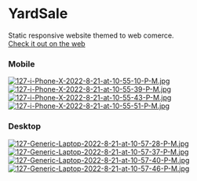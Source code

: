 # YardSale
Static responsive website themed to web comerce.<br>
[Check it out on the web](https://dnlalejandro.github.io/curso-frontend-developer-javascript-practico/ "Check it out on the web")
### Mobile
[![127-i-Phone-X-2022-8-21-at-10-55-10-P-M.jpg](https://i.postimg.cc/8Pq8S5hG/127-i-Phone-X-2022-8-21-at-10-55-10-P-M.jpg)](https://postimg.cc/kBFYN71Y)
[![127-i-Phone-X-2022-8-21-at-10-55-39-P-M.jpg](https://i.postimg.cc/nhJJmrMk/127-i-Phone-X-2022-8-21-at-10-55-39-P-M.jpg)](https://postimg.cc/7fmd8x3G)
[![127-i-Phone-X-2022-8-21-at-10-55-43-P-M.jpg](https://i.postimg.cc/FFk5n3Lp/127-i-Phone-X-2022-8-21-at-10-55-43-P-M.jpg)](https://postimg.cc/t7bMs1Dn)
[![127-i-Phone-X-2022-8-21-at-10-55-51-P-M.jpg](https://i.postimg.cc/FFL8xvMn/127-i-Phone-X-2022-8-21-at-10-55-51-P-M.jpg)](https://postimg.cc/V5zKYxLj)
### Desktop
[![127-Generic-Laptop-2022-8-21-at-10-57-28-P-M.jpg](https://i.postimg.cc/5NfgFMbz/127-Generic-Laptop-2022-8-21-at-10-57-28-P-M.jpg)](https://postimg.cc/jCkPGmWq)
[![127-Generic-Laptop-2022-8-21-at-10-57-37-P-M.jpg](https://i.postimg.cc/RVGR7bZD/127-Generic-Laptop-2022-8-21-at-10-57-37-P-M.jpg)](https://postimg.cc/hfzTgsxL)
[![127-Generic-Laptop-2022-8-21-at-10-57-40-P-M.jpg](https://i.postimg.cc/kgpvZ68N/127-Generic-Laptop-2022-8-21-at-10-57-40-P-M.jpg)](https://postimg.cc/PC1DvqSN)
[![127-Generic-Laptop-2022-8-21-at-10-57-46-P-M.jpg](https://i.postimg.cc/65Hr22Hs/127-Generic-Laptop-2022-8-21-at-10-57-46-P-M.jpg)](https://postimg.cc/XpCGtJSx)
